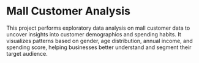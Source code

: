 # Mall Customer Analysis
This project performs exploratory data analysis on mall customer data to uncover insights into customer demographics and spending habits. It visualizes patterns based on gender, age distribution, annual income, and spending score, helping businesses better understand and segment their target audience.
